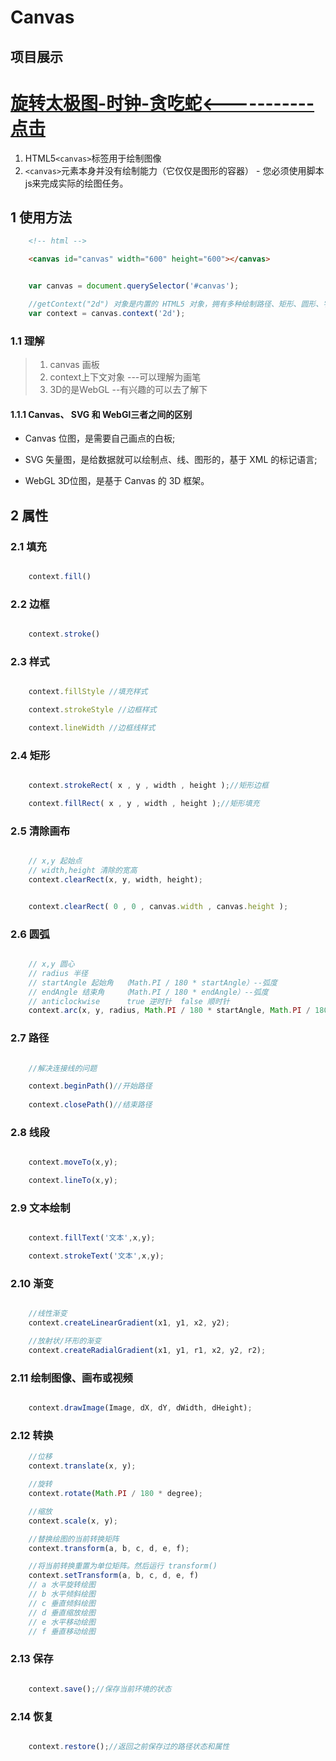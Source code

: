 # Canvas
 
## 项目展示

<h1><a href="https://bigbangbangbangk.github.io/canvas/index.html" style="font-size=30px">旋转太极图-时钟-贪吃蛇<-----------点击</a></h1>
  
  1. HTML5`<canvas>`标签用于绘制图像
  2. `<canvas>`元素本身并没有绘制能力（它仅仅是图形的容器） - 您必须使用脚本js来完成实际的绘图任务。  

## 1 使用方法

```html
    <!-- html -->

    <canvas id="canvas" width="600" height="600"></canvas>

```

```javascript

    var canvas = document.querySelector('#canvas');

    //getContext("2d") 对象是内置的 HTML5 对象，拥有多种绘制路径、矩形、圆形、字符以及添加图像的方法。 
    var context = canvas.context('2d');

```

### 1.1 理解

> 1. canvas 画板
> 2. context上下文对象 ---可以理解为画笔
> 3. 3D的是WebGL --有兴趣的可以去了解下

#### 1.1.1 Canvas、 SVG 和 WebGl三者之间的区别

- Canvas 位图，是需要自己画点的白板;  

- SVG 矢量图，是给数据就可以绘制点、线、图形的，基于 XML 的标记语言;  

- WebGL 3D位图，是基于 Canvas 的 3D 框架。

## 2 属性

### 2.1 填充

```javascript

    context.fill()

```

### 2.2 边框

```javascript

    context.stroke()

```

### 2.3 样式

```javascript

    context.fillStyle //填充样式

    context.strokeStyle //边框样式

    context.lineWidth //边框线样式
```

### 2.4 矩形

```javascript

    context.strokeRect( x , y , width , height );//矩形边框

    context.fillRect( x , y , width , height );//矩形填充

```

### 2.5 清除画布

```javascript

    // x,y 起始点
    // width,height 清除的宽高
    context.clearRect(x, y, width, height);


    context.clearRect( 0 , 0 , canvas.width , canvas.height );


```

### 2.6 圆弧

```javascript

    // x,y 圆心
    // radius 半径
    // startAngle 起始角  （Math.PI / 180 * startAngle）--弧度
    // endAngle 结束角    （Math.PI / 180 * endAngle）--弧度
    // anticlockwise      true 逆时针  false 顺时针
    context.arc(x, y, radius, Math.PI / 180 * startAngle, Math.PI / 180 * endAngle, anticlockwise);


```

### 2.7 路径

```javascript

    //解决连接线的问题

    context.beginPath()//开始路径
    
    context.closePath()//结束路径

```

### 2.8 线段

```javascript

    context.moveTo(x,y);

    context.lineTo(x,y);


```

### 2.9 文本绘制

```javascript

    context.fillText('文本',x,y);

    context.strokeText('文本',x,y);


```

### 2.10 渐变

```javascript

    //线性渐变
    context.createLinearGradient(x1, y1, x2, y2);

    //放射状/环形的渐变
    context.createRadialGradient(x1, y1, r1, x2, y2, r2);

```

### 2.11 绘制图像、画布或视频

```javascript

    context.drawImage(Image, dX, dY, dWidth, dHeight);


```

### 2.12 转换

```javascript
    //位移
    context.translate(x, y);

    //旋转
    context.rotate(Math.PI / 180 * degree);

    //缩放
    context.scale(x, y);

    //替换绘图的当前转换矩阵
    context.transform(a, b, c, d, e, f);

    //将当前转换重置为单位矩阵。然后运行 transform() 
    context.setTransform(a, b, c, d, e, f) 
    // a 水平旋转绘图
    // b 水平倾斜绘图
    // c 垂直倾斜绘图
    // d 垂直缩放绘图
    // e 水平移动绘图
    // f 垂直移动绘图

```

### 2.13 保存

```javascript

    context.save();//保存当前环境的状态

```

### 2.14 恢复

```javascript

    context.restore();//返回之前保存过的路径状态和属性


```
